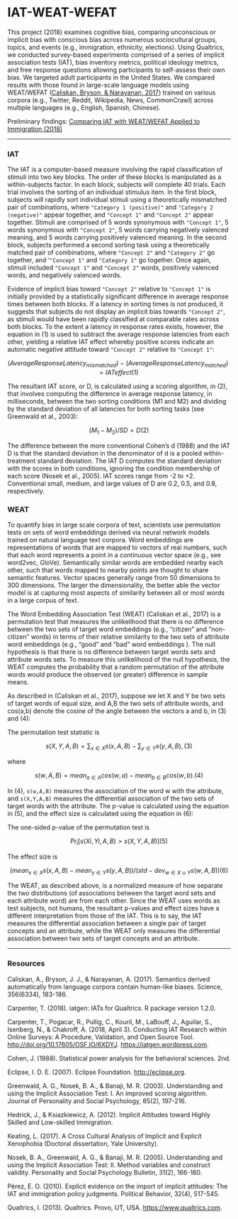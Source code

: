 # IAT-WEAT-WEFAT

This project (2018) examines cognitive bias, comparing unconscious or implicit bias with conscious bias across numerous sociocultural groups, topics, and events (e.g., immigration, ethnicity, elections). Using Qualtrics, we conducted survey-based experiments comprised of a series of implicit association tests (IAT), bias inventory metrics, political ideology metrics, and free response questions allowing participants to self-assess their own bias. We targeted adult participants in the United States. We compared results with those found in large-scale language models using WEAT/WEFAT ([Caliskan, Bryson, & Narayanan, 2017](https://doi.org/10.1126/science.aal4230)) trained on various corpora (e.g., Twitter, Reddit, Wikipedia, News, CommonCrawl) across multiple languages (e.g., English, Spanish, Chinese).

Preliminary findings: [Comparing IAT with WEAT/WEFAT Applied to Immigration (2018)](https://github.com/kariemoorman/iat-weat-wefat/blob/main/bias_and_cognition_presentation_2018_moorman_karie.pdf)

<hr>

### IAT 

The IAT is a computer-based measure involving the rapid classification of stimuli into two key blocks. The order of these blocks is manipulated as a within-subjects factor. In each block, subjects will complete 40 trials. Each trial involves the sorting of an individual stimulus item. In the first block, subjects will rapidly sort individual stimuli using a theoretically mismatched pair of combinations, where `"Category 1 (positive)"` and `"Category 2 (negative)"` appear together, and `"Concept 1"` and `"Concept 2"` appear together. Stimuli are comprised of 5 words synonymous with `"Concept 1"`, 5 words synonymous with `"Concept 2"`, 5 words carrying negatively valenced meaning, and 5 words carrying positively valenced meaning. In the second block, subjects performed a second sorting task using a theoretically matched pair of combinations, where `"Concept 2"` and `"Category 2"` go together, and ‘`"Concept 1"` and `"Category 1"` go together. Once again, stimuli included `"Concept 1"` and `"Concept 2"` words, positively valenced words, and negatively valenced words.

Evidence of implicit bias toward `"Concept 2"` relative to `"Concept 1"` is initially provided by a statistically significant difference in average response times between both blocks. If a latency in sorting times is not produced, it suggests that subjects do not display an implicit bias towards `"Concept 2"`, as stimuli would have been rapidly classified at comparable rates across both blocks. To the extent a latency in response rates exists, however, the equation in (1) is used to subtract the average response latencies from each other, yielding a relative IAT effect whereby positive scores indicate an automatic negative attitude toward `"Concept 2"` relative to `"Concept 1"`: 

```math
\left(Average Response Latency_{mismatched} \right) - \left(Average Response Latency_{matched} \right) = IAT effect         (1)
```
The resultant IAT score, or D, is calculated using a scoring algorithm, in (2), that involves computing the difference in average response latency, in milliseconds, between the two sorting conditions (M1 and M2) and dividing by the standard deviation of all latencies for both sorting tasks (see Greenwald et al., 2003):

```math
(M_1 - M_2)/SD = D                                                                    (2) 
```

The difference between the more conventional Cohen’s d (1988) and the IAT D is that the standard deviation in the denominator of d is a pooled within-treatment standard deviation. The IAT D computes the standard deviation with the scores in both conditions, ignoring the condition membership of each score (Nosek et al., 2005). IAT scores range from -2 to +2. Conventional small, medium, and large values of D are 0.2, 0.5, and 0.8, respectively.


### WEAT

To quantify bias in large scale corpora of text, scientists use permutation tests on sets of word embeddings derived via neural network models trained on natural language text corpora. Word embeddings are representations of words that are mapped to vectors of real numbers, such that each word represents a point in a continuous vector space (e.g., see word2vec, GloVe). Semantically similar words are embedded nearby each other, such that words mapped to nearby points are thought to share semantic features. Vector spaces generally range from 50 dimensions to 300 dimensions. The larger the dimensionality, the better able the vector model is at capturing most aspects of similarity between all or most words in a large corpus of text.

The Word Embedding Association Test (WEAT) (Caliskan et al., 2017) is a permutation test that measures the unlikelihood that there is no difference between the two sets of target word embeddings (e.g., “citizen” and “non-citizen” words) in terms of their relative similarity to the two sets of attribute word embeddings (e.g., “good” and “bad” word embeddings ). The null hypothesis is that there is no difference between target words sets and attribute words sets. To measure this unlikelihood of the null hypothesis, the WEAT computes the probability that a random permutation of the attribute words would produce the observed (or greater) difference in sample means. 

As described in (Caliskan et al., 2017), suppose we let X and Y be two sets of target words of equal size, and A,B the two sets of attribute words, and cos(a,b) denote the cosine of the angle between the vectors a and b, in (3) and (4):  

The permutation test statistic is 
```math
                  s(X,Y,A,B) =\sum_{x∈X}s(x,A,B) − \sum_{y∈Y}s(y,A,B),                                       (3)
```
where 
```math
                  s(w, A, B) = mean_{a∈A}cos(w,a) − mean_{b∈B}cos(w,b).                              (4)
```
In (4), `s(w,A,B)` measures the association of the word w with the attribute, and `s(X,Y,A,B)` measures the differential association of the two sets of target words with the attribute. The p-value is calculated using the equation in (5), and the effect size is calculated using the equation in (6): 

The one-sided p-value of the permutation test is 

```math
Pr_i [s(Xi ,Yi ,A,B) > s(X,Y,A,B)]                                                              (5)
```

The effect size is 
```math
 \left(mean_{x∈X} s(x,A,B) − mean_{y∈Y} s(y,A,B)\right) 	/ 	 \left(std-dev_{w∈X∪Y} s(w,A,B)\right) (6)

   
```
The WEAT, as described above, is a normalized measure of how separate the two distributions (of associations between the target word sets and each attribute word) are from each other. 
Since the WEAT uses words as test subjects, not humans, the resultant p-values and effect sizes have a different interpretation from those of the IAT. This is to say, the IAT measures the differential association between a single pair of target concepts and an attribute, while the WEAT only measures the differential association between two sets of target concepts and an attribute.

<hr>

### Resources

Caliskan, A., Bryson, J. J., & Narayanan, A. (2017). Semantics derived automatically from language corpora contain human-like biases. Science, 356(6334), 183-186.

Carpenter, T. (2018). iatgen: IATs for Qualtrics. R package version 1.2.0.

Carpenter, T., Pogacar, R., Pullig, C., Kouril, M., LaBouff, J., Aguilar, S., Isenberg, N., & Chakroff, A. (2018, April 3). Conducting IAT Research within Online Surveys: A Procedure, Validation, and Open Source Tool. http://doi.org/10.17605/OSF.IO/6XDYJ. https://iatgen.wordpress.com.

Cohen, J. (1988). Statistical power analysis for the behavioral sciences. 2nd.

Eclipse, I. D. E. (2007). Eclipse Foundation. http://eclipse.org. 

Greenwald, A. G., Nosek, B. A., & Banaji, M. R. (2003). Understanding and using the Implicit Association Test: I. An improved scoring algorithm. Journal of Personality and Social Psychology, 85(2), 197-216.

Hedrick, J., & Ksiazkiewicz, A. (2012). Implicit Attitudes toward Highly Skilled and Low-skilled Immigration.

Keating, L. (2017). A Cross Cultural Analysis of Implicit and Explicit Xenophobia (Doctoral dissertation, Yale University).

Nosek, B. A., Greenwald, A. G., & Banaji, M. R. (2005). Understanding and using the Implicit Association Test: II. Method variables and construct validity. Personality and Social Psychology Bulletin, 31(2), 166-180.

Pérez, E. O. (2010). Explicit evidence on the import of implicit attitudes: The IAT and immigration policy judgments. Political Behavior, 32(4), 517-545.

Qualtrics, I. (2013). Qualtrics. Provo, UT, USA. https://www.qualtrics.com.
